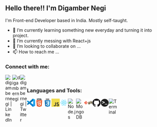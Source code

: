 ## Hello there!! I'm Digamber Negi
I'm Front-end Developer based in India. Mostly self-taught.

- 👋 I’m currently learning something new everyday and turning it into project.
- 🌱 I’m currently messing with React+js
- 💞️ I’m looking to collaborate on ...
- 📫 How to reach me ...

### Connect with me:

[<img align="left" alt="digambernegi  | LinkedIn" width="22px" src="https://cdn.jsdelivr.net/npm/simple-icons@v3/icons/linkedin.svg" />][linkedin]
[<img align="left" alt="digambernegi " width="25px" src="https://img.icons8.com/ios-glyphs/30/000000/discord-logo.png"/>][discord]
[<img align="left" alt="digambernegi  | Twitter" width="22px" src="https://cdn.jsdelivr.net/npm/simple-icons@v3/icons/twitter.svg" />][twitter]

<br />

### Languages and Tools:

<img align="left" alt="Visual Studio Code" width="26px" src="https://raw.githubusercontent.com/github/explore/80688e429a7d4ef2fca1e82350fe8e3517d3494d/topics/visual-studio-code/visual-studio-code.png" />

<img align="left" alt="HTML5" width="26px" src="https://raw.githubusercontent.com/github/explore/80688e429a7d4ef2fca1e82350fe8e3517d3494d/topics/html/html.png" />

<img align="left" alt="CSS3" width="26px" src="https://raw.githubusercontent.com/github/explore/80688e429a7d4ef2fca1e82350fe8e3517d3494d/topics/css/css.png" />

<img align="left" alt="JavaScript" width="26px" src="https://raw.githubusercontent.com/github/explore/80688e429a7d4ef2fca1e82350fe8e3517d3494d/topics/javascript/javascript.png" />

<img align="left" alt="React" width="26px" src="https://raw.githubusercontent.com/github/explore/80688e429a7d4ef2fca1e82350fe8e3517d3494d/topics/react/react.png" />

<img align="left" alt="Node.js" width="26px" src="https://img.icons8.com/color/48/000000/nodejs.png"/>

<img align="left" alt="MongoDB" width="26px" src="https://img.icons8.com/color/48/000000/mongodb.png" />

<img align="left" alt="Git" width="26px" src="https://raw.githubusercontent.com/github/explore/80688e429a7d4ef2fca1e82350fe8e3517d3494d/topics/git/git.png" />

<img align="left" alt="GitHub" width="26px" src="https://raw.githubusercontent.com/github/explore/78df643247d429f6cc873026c0622819ad797942/topics/github/github.png" />

<img align="left" alt="Terminal" width="26px" src="https://raw.githubusercontent.com/github/explore/80688e429a7d4ef2fca1e82350fe8e3517d3494d/topics/terminal/terminal.png" />

<img align="left" alt="Terminal" width="26px" src="https://media.zeemly.com/zeemly/product/material-ui.png" />

<br />
<br />

[twitter]: https://twitter.com/@dsn1001
[discord]:https://discord.com/channels/@me
[linkedin]: https://www.linkedin.com/in/digamber-negi-5b2296135/
